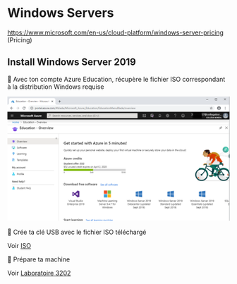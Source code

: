# Windows Servers


https://www.microsoft.com/en-us/cloud-platform/windows-server-pricing (Pricing)

## Install Windows Server 2019

:pushpin: Avec ton compte Azure Education, récupère le fichier ISO correspondant à la distribution Windows requise

![image](../images/education-credit.png)

:pushpin: Crée ta clé USB avec le fichier ISO téléchargé

Voir [ISO](ISO)

:pushpin: Prépare ta machine

Voir [Laboratoire 3202](https://github.com/CollegeBoreal/Laboratoires/tree/master/3202)


